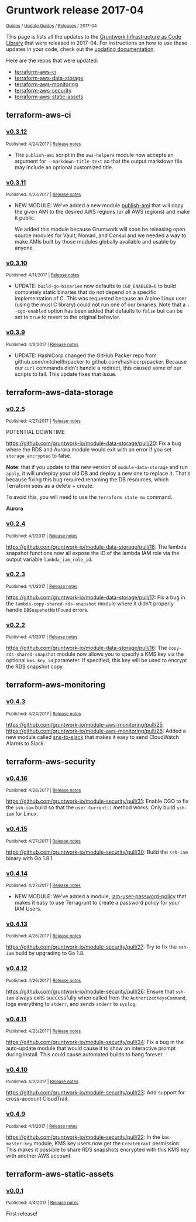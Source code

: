 
# Gruntwork release 2017-04

<p style={{marginTop: "-25px"}}><small><a href="/guides">Guides</a> / <a href="/guides/stay-up-to-date">Update Guides</a> / <a href="/guides/stay-up-to-date/releases">Releases</a> / 2017-04</small></p>

This page is lists all the updates to the [Gruntwork Infrastructure as Code 
Library](https://gruntwork.io/infrastructure-as-code-library/) that were released in 2017-04. For instructions 
on how to use these updates in your code, check out the [updating 
documentation](/guides/working-with-code/using-modules#updating).

Here are the repos that were updated:

- [terraform-aws-ci](#terraform-aws-ci)
- [terraform-aws-data-storage](#terraform-aws-data-storage)
- [terraform-aws-monitoring](#terraform-aws-monitoring)
- [terraform-aws-security](#terraform-aws-security)
- [terraform-aws-static-assets](#terraform-aws-static-assets)


## terraform-aws-ci


### [v0.3.12](https://github.com/gruntwork-io/terraform-aws-ci/releases/tag/v0.3.12)

<p style={{marginTop: "-20px", marginBottom: "10px"}}>
  <small>Published: 4/24/2017 | <a href="https://github.com/gruntwork-io/terraform-aws-ci/releases/tag/v0.3.12">Release notes</a></small>
</p>

- The `publish-ami` script in the `aws-helpers` module now accepts an argument for `--markdown-title-text` so that the output markdown file may include an optional customized title.


### [v0.3.11](https://github.com/gruntwork-io/terraform-aws-ci/releases/tag/v0.3.11)

<p style={{marginTop: "-20px", marginBottom: "10px"}}>
  <small>Published: 4/23/2017 | <a href="https://github.com/gruntwork-io/terraform-aws-ci/releases/tag/v0.3.11">Release notes</a></small>
</p>

- NEW MODULE: We've added a new module [publish-ami](https://github.com/gruntwork-io/module-ci/tree/e0cbe8ee0a7c6b60a6ff59d6cc198082e7baa5c5/modules/aws-helpers) that will copy the given AMI to the desired AWS regions (or all AWS regions) and make it public. 

  We added this module because Gruntwork will soon be releasing open source modules for Vault, Nomad, and Consul and we needed a way to make AMIs built by those modules globally available and usable by anyone.


### [v0.3.10](https://github.com/gruntwork-io/terraform-aws-ci/releases/tag/v0.3.10)

<p style={{marginTop: "-20px", marginBottom: "10px"}}>
  <small>Published: 4/11/2017 | <a href="https://github.com/gruntwork-io/terraform-aws-ci/releases/tag/v0.3.10">Release notes</a></small>
</p>

- UPDATE: `build-go-binaries` now defaults to `CGO_ENABLED=0` to build completely static binaries that do not depend on a specific implementation of C. This was requested because an Alpine Linux user (using the musl C library) could not run one of our binaries. Note that a `--cgo-enabled` option has been added that defaults to `false` but can be set to `true` to revert to the original behavior.


### [v0.3.9](https://github.com/gruntwork-io/terraform-aws-ci/releases/tag/v0.3.9)

<p style={{marginTop: "-20px", marginBottom: "10px"}}>
  <small>Published: 4/6/2017 | <a href="https://github.com/gruntwork-io/terraform-aws-ci/releases/tag/v0.3.9">Release notes</a></small>
</p>

- UPDATE: HashiCorp changed the GitHub Packer repo from github.com/mitchellh/packer to github.com/hashicorp/packer. Because our `curl` commands didn't handle a redirect, this caused some of our scripts to fail. This update fixes that issue.



## terraform-aws-data-storage


### [v0.2.5](https://github.com/gruntwork-io/terraform-aws-data-storage/releases/tag/v0.2.5)

<p style={{marginTop: "-20px", marginBottom: "10px"}}>
  <small>Published: 4/27/2017 | <a href="https://github.com/gruntwork-io/terraform-aws-data-storage/releases/tag/v0.2.5">Release notes</a></small>
</p>

POTENTIAL DOWNTIME

https://github.com/gruntwork-io/module-data-storage/pull/20: Fix a bug where the RDS and Aurora module would exit with an error if you set `storage_encrypted` to false. 

**Note**: that if you update to this new version of `module-data-storage` and run `apply`, it will undeploy your old DB and deploy a new one to replace it. That's because fixing this bug required renaming the DB resources, which Terraform sees as a delete + create. 

To avoid this, you will need to use the `terraform state mv` command. 

**Aurora**



### [v0.2.4](https://github.com/gruntwork-io/terraform-aws-data-storage/releases/tag/v0.2.4)

<p style={{marginTop: "-20px", marginBottom: "10px"}}>
  <small>Published: 4/1/2017 | <a href="https://github.com/gruntwork-io/terraform-aws-data-storage/releases/tag/v0.2.4">Release notes</a></small>
</p>

https://github.com/gruntwork-io/module-data-storage/pull/18: The lambda snapshot functions now all expose the ID of the lambda IAM role via the output variable `lambda_iam_role_id`.


### [v0.2.3](https://github.com/gruntwork-io/terraform-aws-data-storage/releases/tag/v0.2.3)

<p style={{marginTop: "-20px", marginBottom: "10px"}}>
  <small>Published: 4/1/2017 | <a href="https://github.com/gruntwork-io/terraform-aws-data-storage/releases/tag/v0.2.3">Release notes</a></small>
</p>

https://github.com/gruntwork-io/module-data-storage/pull/17: Fix a bug in the `lambda-copy-shared-rds-snapshot` module where it didn't properly handle `DBSnapshotNotFound` errors.


### [v0.2.2](https://github.com/gruntwork-io/terraform-aws-data-storage/releases/tag/v0.2.2)

<p style={{marginTop: "-20px", marginBottom: "10px"}}>
  <small>Published: 4/1/2017 | <a href="https://github.com/gruntwork-io/terraform-aws-data-storage/releases/tag/v0.2.2">Release notes</a></small>
</p>

https://github.com/gruntwork-io/module-data-storage/pull/16: The `copy-rds-shared-snapshot` module now allows you to specify a KMS key via the optional `kms_key_id` parameter. If specified, this key will be used to encrypt the RDS snapshot copy.



## terraform-aws-monitoring


### [v0.4.3](https://github.com/gruntwork-io/terraform-aws-monitoring/releases/tag/v0.4.3)

<p style={{marginTop: "-20px", marginBottom: "10px"}}>
  <small>Published: 4/24/2017 | <a href="https://github.com/gruntwork-io/terraform-aws-monitoring/releases/tag/v0.4.3">Release notes</a></small>
</p>

https://github.com/gruntwork-io/module-aws-monitoring/pull/25, https://github.com/gruntwork-io/module-aws-monitoring/pull/26: Added a new module called [sns-to-slack](https://github.com/gruntwork-io/module-aws-monitoring/tree/master/modules/alarms/sns-to-slack) that makes it easy to send CloudWatch Alarms to Slack.



## terraform-aws-security


### [v0.4.16](https://github.com/gruntwork-io/terraform-aws-security/releases/tag/v0.4.16)

<p style={{marginTop: "-20px", marginBottom: "10px"}}>
  <small>Published: 4/28/2017 | <a href="https://github.com/gruntwork-io/terraform-aws-security/releases/tag/v0.4.16">Release notes</a></small>
</p>

https://github.com/gruntwork-io/module-security/pull/31: Enable CGO to fix the `ssh-iam` build so that the `user.Current()` method works. Only build `ssh-iam` for Linux.


### [v0.4.15](https://github.com/gruntwork-io/terraform-aws-security/releases/tag/v0.4.15)

<p style={{marginTop: "-20px", marginBottom: "10px"}}>
  <small>Published: 4/27/2017 | <a href="https://github.com/gruntwork-io/terraform-aws-security/releases/tag/v0.4.15">Release notes</a></small>
</p>

https://github.com/gruntwork-io/module-security/pull/30: Build the `ssh-iam` binary with Go 1.8.1.


### [v0.4.14](https://github.com/gruntwork-io/terraform-aws-security/releases/tag/v0.4.14)

<p style={{marginTop: "-20px", marginBottom: "10px"}}>
  <small>Published: 4/27/2017 | <a href="https://github.com/gruntwork-io/terraform-aws-security/releases/tag/v0.4.14">Release notes</a></small>
</p>

- NEW MODULE: We've added a module, [iam-user-password-policy](https://github.com/gruntwork-io/module-security/tree/master/modules/iam-user-password-policy) that makes it easy to use Terragrunt to create a password policy for your IAM Users.


### [v0.4.13](https://github.com/gruntwork-io/terraform-aws-security/releases/tag/v0.4.13)

<p style={{marginTop: "-20px", marginBottom: "10px"}}>
  <small>Published: 4/26/2017 | <a href="https://github.com/gruntwork-io/terraform-aws-security/releases/tag/v0.4.13">Release notes</a></small>
</p>

https://github.com/gruntwork-io/module-security/pull/27: Try to fix the `ssh-iam` build by upgrading to Go 1.8.


### [v0.4.12](https://github.com/gruntwork-io/terraform-aws-security/releases/tag/v0.4.12)

<p style={{marginTop: "-20px", marginBottom: "10px"}}>
  <small>Published: 4/26/2017 | <a href="https://github.com/gruntwork-io/terraform-aws-security/releases/tag/v0.4.12">Release notes</a></small>
</p>

https://github.com/gruntwork-io/module-security/pull/26: Ensure that `ssh-iam` always exits successfully when called from the `AuthorizedKeysCommand`, logs everything to `stderr`, and sends `stderr` to `syslog`.


### [v0.4.11](https://github.com/gruntwork-io/terraform-aws-security/releases/tag/v0.4.11)

<p style={{marginTop: "-20px", marginBottom: "10px"}}>
  <small>Published: 4/25/2017 | <a href="https://github.com/gruntwork-io/terraform-aws-security/releases/tag/v0.4.11">Release notes</a></small>
</p>

https://github.com/gruntwork-io/module-security/pull/24: Fix a bug in the auto-update module that would cause it to show an interactive prompt during install. This could cause automated builds to hang forever.


### [v0.4.10](https://github.com/gruntwork-io/terraform-aws-security/releases/tag/v0.4.10)

<p style={{marginTop: "-20px", marginBottom: "10px"}}>
  <small>Published: 4/2/2017 | <a href="https://github.com/gruntwork-io/terraform-aws-security/releases/tag/v0.4.10">Release notes</a></small>
</p>

https://github.com/gruntwork-io/module-security/pull/23: Add support for cross-account CloudTrail.


### [v0.4.9](https://github.com/gruntwork-io/terraform-aws-security/releases/tag/v0.4.9)

<p style={{marginTop: "-20px", marginBottom: "10px"}}>
  <small>Published: 4/1/2017 | <a href="https://github.com/gruntwork-io/terraform-aws-security/releases/tag/v0.4.9">Release notes</a></small>
</p>

https://github.com/gruntwork-io/module-security/pull/22: In the `kms-master-key` module, KMS key users now get the `CreateGrant` permission. This makes it possible to share RDS snapshots encrypted with this KMS key with another AWS account.



## terraform-aws-static-assets


### [v0.0.1](https://github.com/gruntwork-io/terraform-aws-static-assets/releases/tag/v0.0.1)

<p style={{marginTop: "-20px", marginBottom: "10px"}}>
  <small>Published: 4/4/2017 | <a href="https://github.com/gruntwork-io/terraform-aws-static-assets/releases/tag/v0.0.1">Release notes</a></small>
</p>

First release!




<!-- ##DOCS-SOURCER-START
{
  "sourcePlugin": "releases",
  "hash": "465c76f679d75f2da73cc89e7327ed78"
}
##DOCS-SOURCER-END -->
